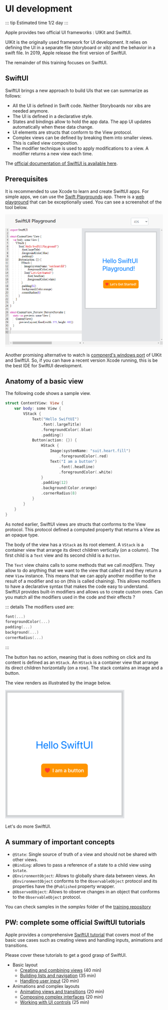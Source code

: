 # UI development

::: tip Estimated time
1/2 day
:::

Apple provides two official UI frameworks : UIKit and SwiftUI.

UIKit is the originally used framework for UI development.
It relies on defining the UI in a separate file (storyboard or xib) and the behavior in a swift file.
In 2019, Apple release the first version of SwiftUI.

The remainder of this training focuses on SwiftUI.

## SwiftUI

SwiftUI brings a new approach to build UIs that we can summarize as follows:

- All the UI is defined in Swift code. Neither Storyboards nor xibs are needed anymore.
- The UI is defined in a declarative style.
- States and bindings allow to hold the app data. The app UI updates automatically when these data change.
- UI elements are structs that conform to the View protocol.
- Complex views can be defined by breaking them into smaller views. This is called view composition.
- The modifier technique is used to apply modifications to a view. A modifier returns a new view each time.

The [official documentation of SwiftUI is available here](https://developer.apple.com/documentation/swiftui).

## Prerequisites

It is recommended to use Xcode to learn and create SwiftUI apps.
For simple apps, we can use the [Swift Playgrounds](https://www.apple.com/swift/playgrounds/) app.
There is a [web playground](https://swiftui-playground.kishikawakatsumi.com/) that can be exceptionally used.
You can see a screenshot of the tool below.

![SwiftUI web playground](../assets/swftui-playground.png)

Another promising alternative to watch is [compnerd's windows port](https://github.com/compnerd/swift-win32) of UIKit and SwiftUI.
So, if you can have a recent version Xcode running, this is be the best IDE for SwiftUI development.

## Anatomy of a basic view

The following code shows a sample view.

```swift
struct ContentView: View {
    var body: some View {
        VStack {
            Text("Hello SwiftUI")
                .font(.largeTitle)
                .foregroundColor(.blue)
                .padding()
            Button(action: {}) {
                HStack {
                    Image(systemName: "suit.heart.fill")
                        .foregroundColor(.red)
                    Text("I am a button")
                        .font(.headline)
                        .foregroundColor(.white)
                }
                .padding(12)
                .background(Color.orange)
                .cornerRadius(8)
            }
        }
    }
}
```

As noted earlier, SwiftUI views are structs that conforms to the View protocol.
This protocol defined a computed property that returns a View as an opaque type.

The body of the view has a `VStack` as its root element.
A `VStack` is a container view that arrange its direct children vertically (on a column).
The first child is a `Text` view and its second child is a `Button`.

The `Text` view chains calls to some methods that we call _modifiers_.
They allow to do anything that we want to the view that called it and they return a new `View` instance.
This means that we can apply another modifier to the result of a modifier and so on (this is called chaining).
This allows modifiers to have a declarative syntax that makes the code easy to understand.
SwiftUI provides built-in modifiers and allows us to create custom ones.
Can you match all the modifiers used in the code and their effects ?

::: details The modifiers used are:

```swift
font(...)
foregroundColor(...)
padding(...)
background(...)
cornerRadius(...)
```

:::

The button has no action, meaning that is does nothing on click and its content is defined as an `HStack`.
An `HStack` is a container view that arrange its direct children horizontally (on a row).
The stack contains an image and a button.

The view renders as illustrated by the image below.

![Hello SwiftUI](../assets/hello-swiftui.png)

Let's do more SwiftUI.

## A summary of important concepts

- `@State`: Single source of truth of a view and should not be shared with other views.
- `@Binding`: allows to pass a reference of a state to a child view using `$state`.
- `@EnvironmentObject`: Allows to globally share data between views. An `@EnvironmentObject` conforms to the `ObservableObject` protocol and its properties have the `@Published` property wrapper.
- `@ObservedObject`: Allows to observe changes in an object that conforms to the `ObservableObject` protocol.

You can check samples in the _samples_ folder of the [training repository](https://github.com/worldline/ios-training)

## PW: complete some official SwiftUI tutorials

Apple provides a comprehensive [SwiftUI tutorial](https://developer.apple.com/tutorials/swiftui) that covers most of the basic use cases such as creating views and handling inputs, animations and transitions.

Please cover these tutorials to get a good grasp of SwiftUI.

- Basic layout
  - [Creating and combining views](https://developer.apple.com/tutorials/swiftui/creating-and-combining-views) (40 min)
  - [Building lists and navigation](https://developer.apple.com/tutorials/swiftui/building-lists-and-navigation) (35 min)
  - [Handling user input](https://developer.apple.com/tutorials/swiftui/handling-user-input) (20 min)
- Animations and complex layouts
  - [Animating views and transitions](https://developer.apple.com/tutorials/swiftui/animating-views-and-transitions) (20 min)
  - [Composing complex interfaces](https://developer.apple.com/tutorials/swiftui/composing-complex-interfaces) (20 min)
  - [Working with UI controls](https://developer.apple.com/tutorials/swiftui/working-with-ui-controls) (25 min)

